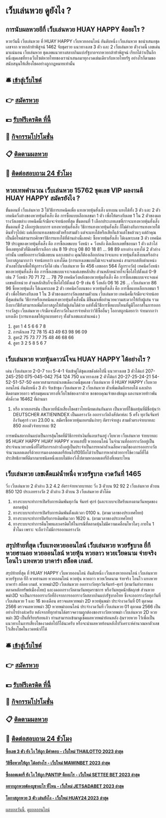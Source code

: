 # เว็บเล่นหวย ดูยังไง ?
## การนับผลหวยยีกี่ เว็บเล่นหวย HUAY HAPPY คืออะไร ?
หวยวันนี้ เว็บเล่นหวย ที่ HUAY HAPPY เว็บหวยออนไลน์ อันดับหนึ่ง เว็บเล่นหวย ขอนำเสนอชุดเลขจาก หวยกล้าท้าพิสูจน์ 1462 จับชุดรวย แนวทางเลข 3 ตัว และ 2 เว็บเล่นหวย ตัวงวดนี้ เลขเด่นมาแน่นอน เว็บเล่นหวย ชุดเลขแนวทางสลากกินแบ่งรัฐบาลจากหวยกล้าท้าพิสูจน์ เรียกได้ว่าเป็นอีกหนึ่งชุดเลขที่ทางเว็บไซต์หวยไทยของเรานำเสนอมาทุกงวดเช่นเดียวกับหวยไทยรัฐ อย่างไรก็ตามขอสนับสนุนให้เสี่ยงโชคอย่างถูกกฎหมายเท่านั้น

## 🛎 [เข้าสู่เว็บไซต์](https://bit.ly/3BG5bNw)
## 👉 [สมัครหวย](https://bit.ly/3BG5bNw)
## 💵 [รับฟรีเครดิต ที่นี้](https://bit.ly/3C3mvgS)
## 👑 [กิจกรรมโปรโมชั่น](https://bit.ly/3C3mvgS)
## 📋 [ติดตามผลหวย](https://bit.ly/3C3mvgS)
## 📱 [ติดต่อสอบถาม 24 ชัวโมง](https://bit.ly/3C3mvgS)

## หวยเทพคำนวณ เว็บเล่นหวย 15762 ชุดเลข VIP ผลงานดี HUAY HAPPY สมัครยังไง ?
ขั้นตอนที่ เว็บเล่นหวย 3 ใช้วิธีการเทคนิคเพื่อ แทงหวยหุ้นฮั่งเส็ง
แทงบน แทงได้ทั้ง 3 ตัว และ 2 ตัว
เทคนิควิ่งล่างของหวยหุ้นฮั่งเส็ง คือ การซื้อแบบเลือกเลขมา 1 ตัว เพื่อให้ตรงกับเลข 1 ใน 2 ตัวของผลรางวัลเลขล่าง เทคนิคนี้เจ้ามือจะจ่ายน้อยที่สุด
ขั้นตอนที่ 1 เลือกประเภทเลขที่เราจะแทงหวยหุ้นฮั่งเส็ง
ขั้นตอนที่ 2 เลือกรูปแบบการ แทงหวยหุ้นฮั่งเส็ง
วิธีการแทงหวยหุ้นฮั่งเส็ง ก็ไม่ต่างกับการแทงหวยใต้ดินทั่วๆไปค่ะ แค่เลือกแทงเลขสองตัวหรือสามตัว แต่จะแทงได้หรือเสียก็แล้วแต่โชคล้วนๆ แต่ถ้าคุณเป็นมือใหม่สามารถศึกษาวิธีการแทงได้ที่ด้านล่างนี้เลยค่ะ
ซื้อหวยหุ้นฮั่งเส็ง ได้เฉพาะเลข 3 ตัว
เทคนิค 19 ประตูของหวยหุ้นฮั่งเส็ง คือ การซื้อเลขแบบ วิ่งหน้า + วิ่งหลัง คือเลือกเลขที่ชอบมา 1 ตัว แล้วไล่ซื้อเลขทุกตัวที่มีเลขที่เราเลือก เช่น 8 19 ประตู 08 80 18 81 … 98 89
แทงล่าง แทงได้ 2 ตัวล่างเท่านั้น
เลขที่ออกรางวัลมีเลขบน และเลขล่าง คุณก็ต้องเลือกก่อนว่าจะแทง หวยหุ้นฮั่งเส็งบนหรือล่าง
โอกาสถูกมากกว่า จ่ายน้อยกว่า แทงโต๊ด (การแทงเลขแบบไม่เจาะจงตำแหน่ง สามารถสลับตำแหน่งตัวเลขไปมาเพื่อให้ถูกรางวัลได้ เช่น เว็บเล่นหวย ซื้อ 456 เลขออก 564 ก็ถูกรางวัล)
เทคนิควิ่งหน้าของหวยหุ้นฮั่งเส็ง คือ การซื้อเลขแบบเจาะจงแค่เลขหลักสิบ ส่วนหลักหน่วยก็จะซื้อไล่ไปตั้งแต่ 0-9 เช่น 7 วิ่งหน้า 70 71 72 … 78 79
เทคนิควิ่งหลังของหวยหุ้นฮั่งเส็ง คือ การซื้อเลขแบบเจาะจงแค่เลขหลักหน่วย ส่วนหลักสิบก็จะซื้อไล่ไปตั้งแต่ 0-9 เช่น 6 วิ่งหลัง 06 16 26 … เว็บเล่นหวย 86 96
ซื้อหวยหุ้นเส็ง ได้เฉพาะเลข 2 ตัว
เทคนิควิ่งบนของ หวยหุ้นฮั่งเส็ง คือ การซื้อแบบเลือกเลขมา 1 ตัว เพื่อให้ตรงกับเลข 1 ใน 3 ตัวของผลรางวัลเลขสามตัวบน เว็บเล่นหวย เทคนิคนี้เจ้ามือจะจ่ายน้อยที่สุดเช่นกัน
วิธีการหรือเทคนิคแทงหวยหุ้นฮั่งเส็งนั้น มีขึ้นมาเพื่ออำนวยความสะดวกให้กับผู้เล่น รวมถึงบางวิธียังสามารถเพิ่มโอกาสถูกให้กับผู้เล่นได้ด้วย แต่ทั้งนี้วิธีการซื้อแบบไหนที่ดูมีโอกาสในการออกรางวัลสูง เว็บเล่นหวย เจ้ามือจะตั้งรางวัลในการจ่ายต่ำกว่าวิธีซื้ออื่นๆ
โอกาสถูกน้อยกว่า จ่ายมากกว่า แทงเต็ง (การแทงเลขให้ถูกแบบตรงๆ ทั้งตัวเลขและตำแหน่ง )
1. สูตร 1 4 5 6 6 7 8
2. การดักเลข 72 78 15 43 49 63 98 96 09
3. สูตร2 75 73 77 75 48 46 68 66
4. สูตร 3 2 5 8 5 6 7

## เว็บเล่นหวย หวยหุ้นดาวน์โจน HUAY HAPPY ได้อย่างไร ?
เด่น เว็บเล่นหวย 2-0-7 รอง 5-4-1 จับเข้าคู่ได้ชุดเลขดังต่อไปนี้
แนวทางเลข 3 ตัวได้แก่
207-245-250
075-045-042
754
124
750
แนวทางเลข 2 ตัวได้แก่
20-27-25-24-21
54-52-51-57-50
คอหวยสามารถนำเลขเด็ดงวดนี้ชุดเลข เว็บเล่นหวย ที่ HUAY HAPPY เว็บหวยออนไลน์ อันดับหนึ่ง 3 ตัว จับเข้าชุด เว็บเล่นหวย 2 เว็บเล่นหวย ตัวเพิ่มเติมอีกรอบได้ และฝากติดตามหวยลาว พร้อมชุดแนวทางที่เว็บไซต์ของเราด้วย
ขอขอบคุณเจ้าของข้อมูล
ผลงานหวยท้าวพันศักดิ์งวด 16462 ที่ผ่านมา
1. หรือ หวยเยอรมัน เป็นหวยที่นักเสี่ยงโชคชาวไทยนิยมเล่นกันมาก เป็นหวยที่ใช้ผลหุ้นที่มีชื่อหุ้นว่า DEUTSCHER AKTIENINDEX เป็นผลรางวัล ออกรางวัลถึงสัปดาห์ละ 5 ครั้ง ทุกวันจันทร์ถึงวันศุกร์ เวลา 23.00 น. สมัครซื้อหวยหุ้นเยอรมันง่ายๆ อัตราจ่ายสูง สามตัวตรงจ่ายบาทละ 850 สองตัวจ่ายบาทละ 92

การพนันสลากกินแบ่งเป็นการลุ้นโชคที่มีวิธีการทำเงินที่แอบเร้นอยู่ เว็บหวย เว็บเล่นหวย จ่ายบาทละ 95 HUAY HAPPY HUAY HAPPY หวยแฮปปี้ หวยออนไลน์ ในจำนวนที่ออกรางวัลอยู่เป็นประจำแนวทางหนึ่งที่ได้รับการกล่าวถึงอยู่เป็นประจำเป็นการหาค่าถัวเฉลี่ยความถี่ของการออกรางวัลจำนวนลอตเตอรี่ด้วยการมองลอตเตอรี่ย้อนไป10ปีถือได้ว่าเป็นการหาค่าด้วยการใช้ความถี่ที่ได้ประสิทธิภาพที่ดีมากมายชนิดหนึ่งแบบไม่ต้องวิ่งไปตามหาลอตเตอรี่ถึงที่เหมาะไหน

## เว็บเล่นหวย เลขเด็ดแม่น้ำหนึ่ง หวยรัฐบาล งวดวันที่ 1465
วิ่ง เว็บเล่นหวย 2 ตัวล่าง
3.2
4.2
อัตราจ่ายหวยบาทละ
วิ่ง 3 ตัวบน
92
92
2 เว็บเล่นหวย ตัวบน
850
120
ประเภทรางวัล
2 ตัวล่าง
3 ตัวบน
3 เว็บเล่นหวย ตัวโต๊ด
1. ทางระบบจะทำการเปิดรับการเดิมพันทุกวัน จันทร์ ศุกร์ (และระบบจะปิดรับแทงตามวันหยุดของตลาดหุ้น)
2. ทางระบบจะทำการเปิดรับการเดิมพันตั้งแต่เวลา 0100 น. (ตามเวลาของประเทศไทย)
3. ทางระบบจะทำการปิดรับการเดิมพันเวลา 1620 น. (ตามเวลาของประเทศไทย)
4. ทางระบบจะทำการคืนโพยและเครดิตให้ในกรณีที่ตลาดหุ้นไม่มีความเคลื่อนไหวใดๆ ภายใน 1 ชั่วโมง เพราะ จะถือว่าไม่มีการออกผลรางวัล

## สรุปท้ายที่สุด เว็บแทงหวยออนไลน์ เว็บเล่นหวย หวยรัฐบาล ยี่กี หวยฮานอย หวยออนไลน์ หวยหุ้น หวยลาว หวย​เวียดนาม จ่ายจริง โอนไว แทงหวย บาคาร่า สล็อต เกมส์.
สรุปท้ายที่สุด ที่ HUAY HAPPY เว็บหวยออนไลน์ อันดับหนึ่ง เว็บแทงหวยออนไลน์ เว็บเล่นหวย หวยรัฐบาล ยี่กี หวยฮานอย หวยออนไลน์ หวยหุ้น หวยลาว หวย​เวียดนาม จ่ายจริง โอนไว แทงหวย บาคาร่า สล็อต เกมส์. หวยพม่า2D เว็บเล่นหวย ออกรางวัลทุกวันจันทร์-ศุกร์ (ตามวันทำการของตลาดหลักทรัพย์เมืองไทย) และงดออกรางวัลตามวันหยุดราชการ หรือวันหยุดนักขัตฤกษ์ ส่วนหวยพม่า3D จะเป็นการออกรางวัลที่อิงจากการออกรางวัลสลากกินแบ่งรัฐบาลไทย ซึ่งจะออกรางวัลทุกวันที่ เว็บเล่นหวย 1 และ 16 ของเดือน
ตรวจผลหวยพม่า 2D หวยหุ้นพม่า ประจำงวดวันที่ 01 ตุลาคม 2566
ตรวจผลหวยพม่า 3D หวยพม่าออนไลน์ ประจำงวดวันที่ เว็บเล่นหวย 01 ตุลาคม 2566
เป็นอย่างไรบ้างล่ะครับ หลังจากที่ทุกท่านได้ตรวจความถูกต้องของรางวัลหวยพม่า เว็บเล่นหวย 2D หวยพม่า 3D เป็นที่เรียบร้อยแล้ว ท่านสามารถเข้ามาดูเช็คผลหวยพม่าย้อนหลัง ลุ้นรวยหวย ไว้เพื่อเป็นแนวทางในการเสี่ยงโชคงวดต่อไปก็ได้นะครับ หรือจะนำผลหวยย้อนหลังไปวิเคราะห์คำนวณหาตัวเลขไว้เสี่ยงโชคในงวดหน้าก็ได้

## 🛎 [เข้าสู่เว็บไซต์](https://bit.ly/3BG5bNw)
## 👉 [สมัครหวย](https://bit.ly/3BG5bNw)
## 💵 [รับฟรีเครดิต ที่นี้](https://bit.ly/3C3mvgS)
## 👑 [กิจกรรมโปรโมชั่น](https://bit.ly/3C3mvgS)
## 📋 [ติดตามผลหวย](https://bit.ly/3C3mvgS)
## 📱 [ติดต่อสอบถาม 24 ชัวโมง](https://bit.ly/3C3mvgS)

#### [ซื้อเลข 3 ตัว ยัง ไง ให้ถูก มีคำตอบ - เว็บใหม่ THAILOTTO 2023 ล่าสุด](https://atom.io/themes/ซื้อเลข%203%20ตัว%20ยัง%20ไง%20ให้ถูก%20มีคำตอบ%20-%20เว็บใหม่%20thailotto%202023%20ล่าสุด)
#### [วิธีซื้อหวยให้ถูก ได้อย่างไร - เว็บใหม่ MAWINBET 2023 ล่าสุด](https://atom.io/themes/วิธีซื้อหวยให้ถูก%20ได้อย่างไร%20-%20เว็บใหม่%20mawinbet%202023%20ล่าสุด)
#### [ซื้อลอตเตอรี่ ยัง ไง ให้ถูก PANTIP คืออะไร - เว็บใหม่ SETTEE BET 2023 ล่าสุด](https://atom.io/themes/ซื้อลอตเตอรี่%20ยัง%20ไง%20ให้ถูก%20pantip%20คืออะไร%20-%20เว็บใหม่%20settee%20bet%202023%20ล่าสุด)
#### [อยากถูกหวยต้องบูชาอะไร ที่ไหน - เว็บใหม่ JETSADABET 2023 ล่าสุด](https://atom.io/themes/อยากถูกหวยต้องบูชาอะไร%20ที่ไหน%20-%20เว็บใหม่%20jetsadabet%202023%20ล่าสุด)
#### [โอกาสถูกหวย 3 ตัว เล่นยังไง - เว็บใหม่ HUAY24 2023 ล่าสุด](https://atom.io/themes/โอกาสถูกหวย%203%20ตัว%20เล่นยังไง%20-%20เว็บใหม่%20huay24%202023%20ล่าสุด)

[ผลบอลวันนี้](https://siamsport.tv "ผลบอลวันนี้"), [ดูบอลออนไลน์](https://siamsport.tv/ดูบอลสด "ดูบอลออนไลน์")